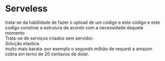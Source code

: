 # Serveless
trata-se da habilidade de fazer o upload de um código e este código e este codigo constroe a estrutura de acordo com a necessidade daquele momento   
Trata-se de serviços criados sem servidor.  
Solução elastica.  
muito mais barata. por exemplo o segundo milhão de request a amazon cobra em torno de 20 centavos de dolar.  
